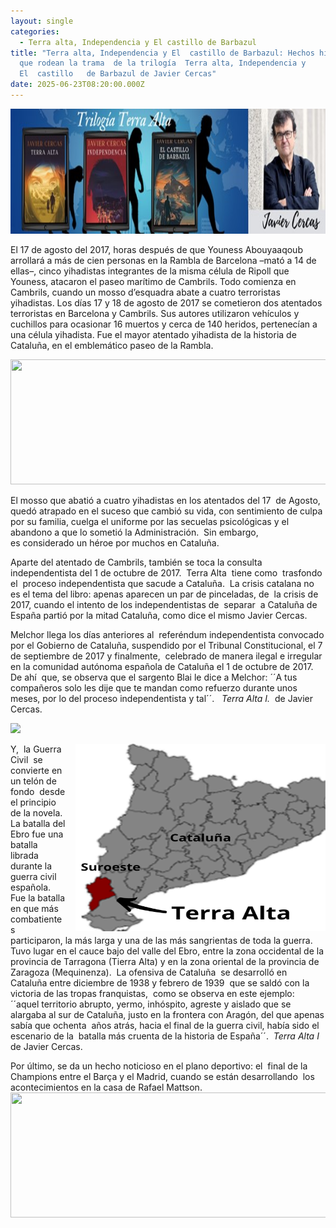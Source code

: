 ```yaml
---
layout: single
categories:
  - Terra alta, Independencia y El castillo de Barbazul
title: "Terra alta, Independencia y El  castillo de Barbazul: Hechos históricos
  que rodean la trama  de la trilogía  Terra alta, Independencia y
  El  castillo   de Barbazul de Javier Cercas"
date: 2025-06-23T08:20:00.000Z
---
```

<img src="/assets/img/banner.jpg" width="700" height="200">

El 17 de agosto del 2017, horas después de que  Youness Abouyaaqoub arrollará a más de cien personas en la Rambla de Barcelona –mató a 14 de ellas–, cinco yihadistas integrantes de la misma célula de Ripoll que Youness, atacaron el paseo marítimo de Cambrils. Todo comienza en Cambrils, cuando un mosso d’esquadra abate a cuatro terroristas yihadistas. Los días 17 y 18 de agosto de 2017 se cometieron dos atentados terroristas en Barcelona y Cambrils. Sus autores  utilizaron vehículos y   cuchillos para ocasionar 16 muertos y cerca de 140 heridos, pertenecían a una célula yihadista. Fue el mayor atentado yihadista de la historia de Cataluña, en el  emblemático paseo de la Rambla. 

<img src="/assets/img/la-rambla.png" width="700" height="200">

El mosso que abatió a cuatro yihadistas en los atentados del 17  de Agosto, 
quedó atrapado en el suceso que cambió su vida, con sentimiento de culpa
por su familia, cuelga el uniforme por las secuelas psicológicas y el abandono a
que lo sometió la Administración.  Sin embargo,  es considerado un
héroe por muchos en Cataluña.

Aparte del atentado de Cambrils, también se toca la consulta independentista del 1 de octubre de 2017.  Terra Alta  tiene como  trasfondo el  proceso independentista que sacude a Cataluña.  La crisis catalana no es el tema del libro: apenas aparecen un par de pinceladas, de  la crisis de 2017, cuando el intento de los independentistas de  separar  a Cataluña de España partió por la mitad Cataluña, como dice el mismo Javier Cercas.

Melchor llega los días anteriores al  referéndum independentista
convocado por el Gobierno de Cataluña, suspendido por el Tribunal
Constitucional, el 7 de septiembre de 2017 y finalmente,  celebrado de manera ilegal e irregular en la comunidad autónoma española de Cataluña el 1 de octubre de 2017.  De ahí  que, se observa que el sargento Blai le dice a Melchor: ´´A tus
compañeros solo les dije que te mandan como refuerzo durante unos meses, por lo
del proceso independentista y tal´´.   *Terra Alta I.*  de Javier Cercas.

![](/assets/img/cataluña.png)

<img src="/assets/img/ubicacion-de-terra-alta.png" alt="ubicacion-de-terra-alta" width="400" height="300" style="float: right; margin-left: 15px;">

Y,  la Guerra Civil  se convierte en un telón de fondo  desde el principio de la novela.  La batalla del Ebro fue una batalla librada durante la guerra civil española. Fue la batalla en que más combatientes participaron, la más larga y una de las más sangrientas de toda la guerra. Tuvo lugar en el cauce bajo del valle del Ebro, entre la zona occidental de la provincia de Tarragona (Tierra Alta) y en la zona oriental de la provincia de
Zaragoza (Mequinenza).  La ofensiva de Cataluña  se desarrolló en Cataluña entre
diciembre de 1938 y febrero de 1939  que se saldó con la victoria de las tropas franquistas,  como se observa en este ejemplo:  ´´aquel territorio
abrupto, yermo, inhóspito, agreste y aislado que se alargaba al sur de
Cataluña, justo en la frontera con Aragón, del que apenas sabía que
ochenta  años atrás, hacia el final de la guerra civil, había sido el escenario de la 
batalla más cruenta de la historia de España´´.  *Terra Alta I* de Javier Cercas.

Por último, se da un hecho noticioso en el plano deportivo: el  final de la Champions entre el Barça y el Madrid, cuando se están desarrollando  los acontecimientos en la casa de Rafael Mattson.
<img src="/assets/img/barca-y-madrid.png.png" width="700" height="200">
